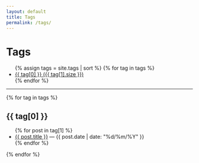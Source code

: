 ```yaml
---
layout: default
title: Tags
permalink: /tags/
---
```

<h1>Tags</h1>
<ul class="tag-list">
{% assign tags = site.tags | sort %}
{% for tag in tags %}
  <li><a href="#{{ tag[0] }}">{{ tag[0] }} ({{ tag[1].size }})</a></li>
{% endfor %}
</ul>
<hr>
{% for tag in tags %}
  <h2 id="{{ tag[0] }}">{{ tag[0] }}</h2>
  <ul>
  {% for post in tag[1] %}
    <li><a href="{{ post.url | relative_url }}">{{ post.title }}</a> — <span>{{ post.date | date: "%d/%m/%Y" }}</span></li>
  {% endfor %}
  </ul>
{% endfor %}
